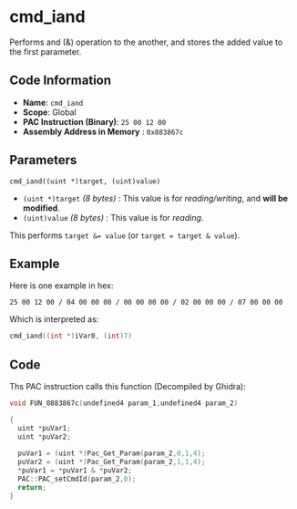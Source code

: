 # cmd_iand

Performs and (&) operation to the another, and stores the added value to the first parameter.

## Code Information

- **Name**: `cmd_iand`
- **Scope**: Global
- **PAC Instruction (Binary)**: `25 00 12 00`
- **Assembly Address in Memory** : `0x883867c`

## Parameters

`cmd_iand((uint *)target, (uint)value)`

- `(uint *)target` *(8 bytes)* : This value is for *reading/writing*, and **will be modified**.
- `(uint)value` *(8 bytes)* : This value is for *reading*.

This performs `target &= value` (or `target = target & value`).

## Example

Here is one example in hex:

```25 00 12 00 / 04 00 00 00 / 00 00 00 00 / 02 00 00 00 / 07 00 00 00```

Which is interpreted as:

```c
cmd_iand((int *)iVar0, (int)7)
```

## Code

Ths PAC instruction calls this function (Decompiled by Ghidra):

```c
void FUN_0883867c(undefined4 param_1,undefined4 param_2)

{
  uint *puVar1;
  uint *puVar2;
  
  puVar1 = (uint *)Pac_Get_Param(param_2,0,1,4);
  puVar2 = (uint *)Pac_Get_Param(param_2,1,1,4);
  *puVar1 = *puVar1 & *puVar2;
  PAC::PAC_setCmdId(param_2,0);
  return;
}
```

